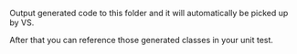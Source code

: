 Output generated code to this folder and it will automatically be picked up by VS.

After that you can reference those generated classes in your unit test.